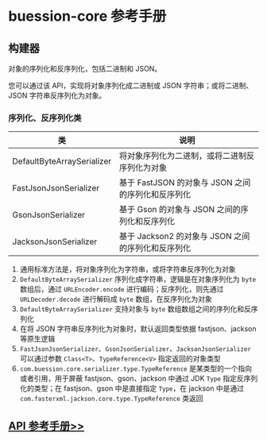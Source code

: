 # buession-core 参考手册


## 构建器


对象的序列化和反序列化，包括二进制和 JSON。

您可以通过该 API，实现将对象序列化成二进制或 JSON 字符串；或将二进制、JSON 字符串反序列化为对象。


### **序列化、反序列化类**


|  类   | 说明  |
|  ----  | ----  |
| DefaultByteArraySerializer  | 将对象序列化为二进制，或将二进制反序列化为对象 |
| FastJsonJsonSerializer  | 基于 FastJSON 的对象与 JSON 之间的序列化和反序列化 |
| GsonJsonSerializer  | 基于 Gson 的对象与 JSON 之间的序列化和反序列化 |
| JacksonJsonSerializer  | 基于 Jackson2 的对象与 JSON 之间的序列化和反序列化 |


1. 通用标准方法是，将对象序列化为字符串，或将字符串反序列化为对象
2. `DefaultByteArraySerializer` 序列化成字符串，逻辑是在对象序列化为 `byte` 数组后，通过 `URLEncoder.encode` 进行编码；反序列化，则先通过 `URLDecoder.decode` 进行解码成 `byte` 数组，在反序列化为对象
3. `DefaultByteArraySerializer` 支持对象与 `byte` 数组数组之间的序列化和反序列化
4. 在将 JSON 字符串反序列化为对象时，默认返回类型依据 fastjson、jackson 等原生逻辑
5. `FastJsonJsonSerializer`、`GsonJsonSerializer`、`JacksonJsonSerializer` 可以通过参数 `Class<T>`、`TypeReference<V>` 指定返回的对象类型
6. `com.buession.core.serializer.type.TypeReference` 是某类型的一个指向或者引用，用于屏蔽 fastjson、gson、jackson 中通过 JDK `Type` 指定反序列化的类型；在 fastjson、gson 中是直接指定 `Type`，在 jackson 中是通过 `com.fasterxml.jackson.core.type.TypeReference` 类返回


## [API 参考手册>>](/manual/2.0/docs/buession-core/com/buession/core/serializer/package-summary.html)